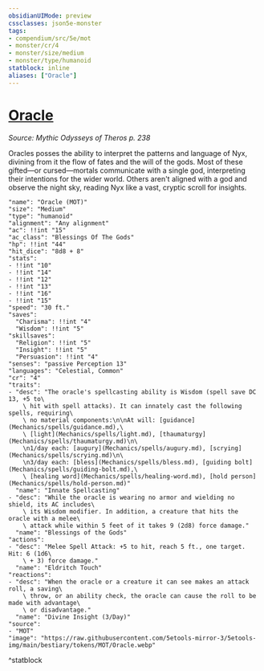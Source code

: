 ```yaml
---
obsidianUIMode: preview
cssclasses: json5e-monster
tags:
- compendium/src/5e/mot
- monster/cr/4
- monster/size/medium
- monster/type/humanoid
statblock: inline
aliases: ["Oracle"]
---
```

# [Oracle](Mechanics\bestiary\humanoid/oracle-mot.md)
*Source: Mythic Odysseys of Theros p. 238*  

Oracles posses the ability to interpret the patterns and language of Nyx, divining from it the flow of fates and the will of the gods. Most of these gifted—or cursed—mortals communicate with a single god, interpreting their intentions for the wider world. Others aren't aligned with a god and observe the night sky, reading Nyx like a vast, cryptic scroll for insights.

```statblock
"name": "Oracle (MOT)"
"size": "Medium"
"type": "humanoid"
"alignment": "Any alignment"
"ac": !!int "15"
"ac_class": "Blessings Of The Gods"
"hp": !!int "44"
"hit_dice": "8d8 + 8"
"stats":
- !!int "10"
- !!int "14"
- !!int "12"
- !!int "13"
- !!int "16"
- !!int "15"
"speed": "30 ft."
"saves":
  "Charisma": !!int "4"
  "Wisdom": !!int "5"
"skillsaves":
  "Religion": !!int "5"
  "Insight": !!int "5"
  "Persuasion": !!int "4"
"senses": "passive Perception 13"
"languages": "Celestial, Common"
"cr": "4"
"traits":
- "desc": "The oracle's spellcasting ability is Wisdom (spell save DC 13, +5 to\
    \ hit with spell attacks). It can innately cast the following spells, requiring\
    \ no material components:\n\nAt will: [guidance](Mechanics/spells/guidance.md),\
    \ [light](Mechanics/spells/light.md), [thaumaturgy](Mechanics/spells/thaumaturgy.md)\n\
    \n1/day each: [augury](Mechanics/spells/augury.md), [scrying](Mechanics/spells/scrying.md)\n\
    \n3/day each: [bless](Mechanics/spells/bless.md), [guiding bolt](Mechanics/spells/guiding-bolt.md),\
    \ [healing word](Mechanics/spells/healing-word.md), [hold person](Mechanics/spells/hold-person.md)"
  "name": "Innate Spellcasting"
- "desc": "While the oracle is wearing no armor and wielding no shield, its AC includes\
    \ its Wisdom modifier. In addition, a creature that hits the oracle with a melee\
    \ attack while within 5 feet of it takes 9 (2d8) force damage."
  "name": "Blessings of the Gods"
"actions":
- "desc": "Melee Spell Attack: +5 to hit, reach 5 ft., one target. Hit: 6 (1d6\
    \ + 3) force damage."
  "name": "Eldritch Touch"
"reactions":
- "desc": "When the oracle or a creature it can see makes an attack roll, a saving\
    \ throw, or an ability check, the oracle can cause the roll to be made with advantage\
    \ or disadvantage."
  "name": "Divine Insight (3/Day)"
"source":
- "MOT"
"image": "https://raw.githubusercontent.com/5etools-mirror-3/5etools-img/main/bestiary/tokens/MOT/Oracle.webp"
```
^statblock